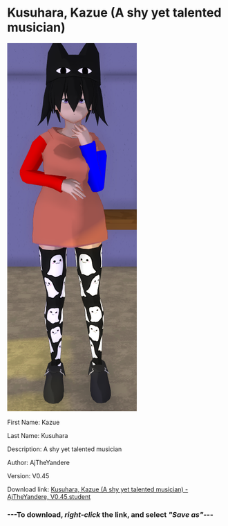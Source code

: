 # Kusuhara, Kazue (A shy yet talented musician)

<img src = "https://raw.githubusercontent.com/Arbiter1223/Daigaku-Gurashi-Custom-Students/master/Students/Files/Kusuhara%2C%20Kazue%20(A%20shy%20yet%20talented%20musician).png">

First Name: Kazue

Last Name: Kusuhara

Description: A shy yet talented musician

Author: AjTheYandere

Version: V0.45

Download link: <a href="https://raw.githubusercontent.com/Arbiter1223/Daigaku-Gurashi-Custom-Students/master/Students/Files/Kusuhara%2C%20Kazue%20(A%20shy%20yet%20talented%20musician)%20-%20AjTheYandere%2C%20V0.45.student">Kusuhara, Kazue (A shy yet talented musician) - AjTheYandere, V0.45.student</a>

### ---**To download, _right-click_ the link, and select _"Save as"_**---
